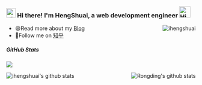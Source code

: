 <!--
**ihengshuai/ihengshuai** is a ✨ _special_ ✨ repository because its `README.md` (this file) appears on your GitHub profile.

Here are some ideas to get you started:

- 🔭 I’m currently working on ...
- 🌱 I’m currently learning ...
- 👯 I’m looking to collaborate on ...
- 🤔 I’m looking for help with ...
- 💬 Ask me about ...
- 📫 How to reach me: ...
- 😄 Pronouns: ...
- ⚡ Fun fact: ...
-->

<h3>
  <img src="https://media.giphy.com/media/hvRJCLFzcasrR4ia7z/giphy.gif" width="25" alt="手势">
  Hi there! I'm HengShuai, a web development engineer
  <img src="https://emojis.slackmojis.com/emojis/images/1588866973/8934/hellokittydance.gif?1588866973" alt="Hi" width="30" />
</h3>
<a href="https://github.com/ihengshuai">
    <div align="right" >
        <img align="right" src="https://count.getloli.com/get/@:ihengshuai" alt="ihengshuai" />
    </div>
</a>

<!-- ======================================================================== -->

- 😄Read more about my [Blog](https://blog.usword.cn)
- 👯Follow me on [知乎](https://www.zhihu.com/people/usword) 

##### GitHub Stats

![](https://activity-graph.herokuapp.com/graph?username=ihengshuai&theme=github)

<div align="center">
    <a href="https://github.com/ihengshuai">
        <img align="left" src="https://github-readme-stats.vercel.app/api?username=ihengshuai&show_icons=true&include_all_commits=true&theme=onedark&hide=prs" alt="ihengshuai's github stats"/>
    </a>
    <a href="https://github.com/ihengshuai">
        <img align="right" src="https://github-readme-stats.vercel.app/api/top-langs/?username=ihengshuai&layout=compact&show_icons=truee&include_all_commits=true&theme=onedark&card_width=230" alt="Rongding's github stats"/>
    </a>
</div>
